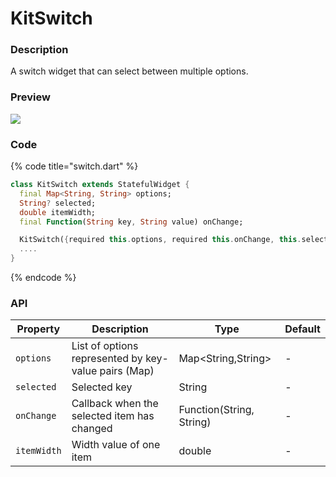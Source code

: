 # KitSwitch

### Description

A switch widget that can select between multiple options.

### Preview

![](<../../.gitbook/assets/Screenshot\_20211224-145640 (2).jpg>)

### Code

{% code title="switch.dart" %}
```dart
class KitSwitch extends StatefulWidget {
  final Map<String, String> options;
  String? selected;
  double itemWidth;
  final Function(String key, String value) onChange;

  KitSwitch({required this.options, required this.onChange, this.selected = null, this.itemWidth = 100, Key? key}) : super(key: key);
  ....
}
```
{% endcode %}

### API

| Property    | Description                                          | Type                     | Default |
| ----------- | ---------------------------------------------------- | ------------------------ | ------- |
| `options`   | List of options represented by key-value pairs (Map) | Map\<String,String>      | -       |
| `selected`  | Selected key                                         | String                   | -       |
| `onChange`  | Callback when the selected item has changed          | Function(String, String) | -       |
| `itemWidth` | Width value of one item                              | double                   | -       |



